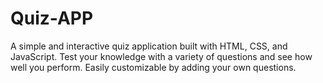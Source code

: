 # Quiz-APP
A simple and interactive quiz application built with HTML, CSS, and JavaScript. Test your knowledge with a variety of questions and see how well you perform. Easily customizable by adding your own questions.
